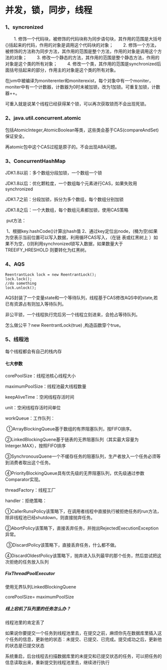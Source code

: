 # 并发，锁，同步，线程

### 1、syncronized

　　1. 修饰一个代码块，被修饰的代码块称为同步语句块，其作用的范围是大括号{}括起来的代码，作用的对象是调用这个代码块的对象； 
　　2. 修饰一个方法，被修饰的方法称为同步方法，其作用的范围是整个方法，作用的对象是调用这个方法的对象； 
　　3. 修改一个静态的方法，其作用的范围是整个静态方法，作用的对象是这个类的所有对象； 
　　4. 修改一个类，其作用的范围是synchronized后面括号括起来的部分，作用主的对象是这个类的所有对象。

在jvm中被编译为moniterenter和moniterexist，每个对象中有一个moniter，moniter中有一个计数器，计数器为0时未被加锁，改为1加锁。可重复加锁，计数器++。

可重入就是说某个线程已经获得某个锁，可以再次获取锁而不会出现死锁。

### 2、java.util.concurrent.atomic

包括AtomicInteger,AtomicBoolean等类，这些类会基于CAS(compareAndSet)保证安全。

再atomic包中这个CAS过程是原子的。不会出现ABA问题。

### 3、ConcurrentHashMap

JDK1.8以前：多个数组分段加锁，一个数组一个锁

JDK1.8以后：优化颗粒度，一个数组每个元素进行CAS，如果失败用synchronized

JDK1.7之前：分段加锁，拆分为多个数组，每个数组分别加锁

JDK1.8之后：一个大数组，每个数组元素都加锁，使用CAS策略

​	put方法：

​	1、根据key.hashCode()计算出hash值
​	2、通过key定位出node，(桶为空)如果为空表示当前位置可以写入数据，利用循环CAS写入，（在链	表或红黑树上 ）如果不为空，()则利用synchronized锁写入数据，如果数量大于TREEIFY_HRESHOLD	则要转化为红黑树。

### 4、AQS

```
ReentrantLock lock = new ReentrantLock();
lock.lock();
//do something
lock.unlock();
```

AQS封装了一个变量state和一个等待队列，线程基于CAS修改AQS中的state,若已有资源占有则加入等待队列。

非公平锁，一个线程执行完后另一个线程立刻进来，会抢占等待队列。

怎么做公平？new ReentrantLock(true) ,构造函数穿个true。

### 5、线程池

每个线程都会有自己的栈内存

#### 七大参数

corePoolSize：线程池核心线程大小

maximumPoolSize：线程池最大线程数量

keepAliveTime：空闲线程存活时间

unit：空闲线程存活时间单位

workQueue：工作队列：

​		①ArrayBlockingQueue基于数组的有界阻塞队列，按FIFO排序。

​		②LinkedBlockingQuene基于链表的无界阻塞队列（其实最大容量为Interger.MAX），按照FIFO排序

​		③SynchronousQuene一个不缓存任务的阻塞队列，生产者放入一个任务必须等到消费者取出这个任务。

​		④PriorityBlockingQueue具有优先级的无界阻塞队列，优先级通过参数Comparator实现。

threadFactory：线程工厂

handler：拒绝策略：

​		①CallerRunsPolicy该策略下，在调用者线程中直接执行被拒绝任务的run方法，除非线程池已经shutdown，则直接抛弃任务。

​		②AbortPolicy该策略下，直接丢弃任务，并抛出RejectedExecutionException异常。

​		③DiscardPolicy该策略下，直接丢弃任务，什么都不做。

​		④DiscardOldestPolicy该策略下，抛弃进入队列最早的那个任务，然后尝试把这次拒绝的任务放入队列

#####  FixThreadPoolExecutor

使用无界队列LinkedBlockingQuene

corePoolSize= maximumPoolSize

##### 线上宕机了队列里的任务怎么办？

线程池里的肯定丢了

如果说你要提交一个任务到线程池里去，在提交之前，麻烦你先在数据库里插入这个任务的信息，更新他的状态︰未提交、已提交、已完成。提交成功之后，更新他的状态是已提交状态

系统重启，后台线程去扫描数据库里的未提交和已提交状态的任务，可以把任务的信息读取出来，重新提交到线程池里去，继续进行执行